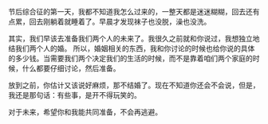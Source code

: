 节后综合征的第一天，我都不知道我怎么过来的，一整天都是迷迷糊糊，回去还有点累，回去刚躺着就睡着了。早晨才发现袜子也没脱，澡也没洗。

其实，我们早该去准备我们两个人的未来了。我很久之前就和你说过，我想独立地结我们两个人的婚。 所以，婚姻相关的东西，我和你讨论的时候也给你说的具体的多少钱。当需要我们两个决定我们的生活的时候，而不是靠着咱们两个家庭的时候，什么都要仔细讨论，然后准备。

放到之前，你估计又该说好麻烦，那不结婚了。现在不知道你还会不会说，但是，我还是那句话：有些事，是开不得玩笑的。

对于未来，希望你和我能共同准备，不会再逃避。
